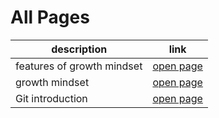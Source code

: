 
#  All Pages

| description | link |
| ------------ | ------------- |
| features of growth mindset | [open page](read01) |
| growth mindset | [open page](read2) |
| Git introduction | [open page](read3) |

